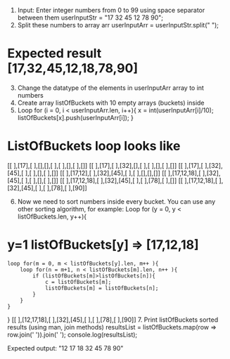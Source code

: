 1. Input: Enter integer numbers from 0 to 99 using space separator between them
userInputStr = "17 32 45 12 78 90";
2. Split these numbers to array arr
userInputArr = userInputStr.split(" ");
# Expected result [17,32,45,12,18,78,90]
3. Change the datatype of the elements in userInputArr array to int numbers
4. Create array listOfBuckets with 10 empty arrays (buckets) inside
5. Loop for (i = 0, i < userInputArr.len, i++){
        x = int(userInputArr[i]/10);
        listOfBuckets[x].push(userInputArr[i]);
}
# ListOfBuckets loop looks like
[[ ],[17],[ ],[],[],[ ],[ ],[],[ ],[]]
[[ ],[17],[ ],[32],[],[ ],[ ],[],[ ],[]]
[[ ],[17],[ ],[32],[45],[ ],[ ],[],[ ],[]]
[[ ],[17,12],[ ],[32],[45],[ ],[ ],[],[],[]]
[[ ],[17,12,18],[ ],[32],[45],[ ],[ ],[],[ ],[]]
[[ ],[17,12,18],[ ],[32],[45],[ ],[ ],[78],[ ],[]]
[[ ],[17,12,18],[ ],[32],[45],[ ],[ ],[78],[ ],[90]]

6. Now we need to sort numbers inside every bucket. You can use any other sorting algorithm, for example: 
Loop for (y = 0, y < listOfBuckets.len, y++){
# y=1 listOfBuckets[y] => [17,12,18]
    loop for(m = 0, m < listOfBuckets[y].len, m++ ){
        loop for(n = m+1, n < listOfBuckets[m].len, n++ ){
            if (listOfBuckets[m]>listOfBuckets[n]){
                c = listOfBuckets[m];
                listOfBuckets[m] = listOfBuckets[n];
            }
        }
    }
}
[[ ],[12,17,18],[ ],[32],[45],[ ],[ ],[78],[ ],[90]]
7. Print listOfBuckets sorted results (using man, join methods)
resultsList = listOfBuckets.map(row => row.join(' ')).join(' ');
console.log(resultsList);

Expected output: "12 17 18 32 45 78 90"


